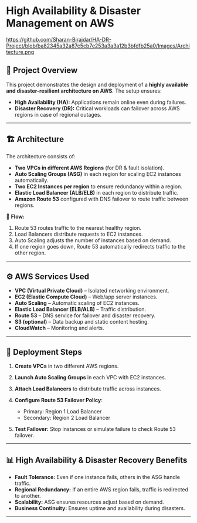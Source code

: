 # High Availability & Disaster Management on AWS

https://github.com/Sharan-Birajdar/HA-DR-Project/blob/ba82345a32a87c5cb7e253a3a3a12b3bfdfb25a0/Images/Architecture.png

## 📌 Project Overview

This project demonstrates the design and deployment of a **highly available and disaster-resilient architecture on AWS**.
The setup ensures:

* **High Availability (HA):** Applications remain online even during failures.
* **Disaster Recovery (DR):** Critical workloads can failover across AWS regions in case of regional outages.

---

## 🏗️ Architecture

The architecture consists of:

* **Two VPCs in different AWS Regions** (for DR & fault isolation).
* **Auto Scaling Groups (ASG)** in each region for scaling EC2 instances automatically.
* **Two EC2 Instances per region** to ensure redundancy within a region.
* **Elastic Load Balancer (ALB/ELB)** in each region to distribute traffic.
* **Amazon Route 53** configured with DNS failover to route traffic between regions.

📌 **Flow:**

1. Route 53 routes traffic to the nearest healthy region.
2. Load Balancers distribute requests to EC2 instances.
3. Auto Scaling adjusts the number of instances based on demand.
4. If one region goes down, Route 53 automatically redirects traffic to the other region.

---

## ⚙️ AWS Services Used

* **VPC (Virtual Private Cloud)** – Isolated networking environment.
* **EC2 (Elastic Compute Cloud)** – Web/app server instances.
* **Auto Scaling** – Automatic scaling of EC2 instances.
* **Elastic Load Balancer (ELB/ALB)** – Traffic distribution.
* **Route 53** – DNS service for failover and disaster recovery.
* **S3 (optional)** – Data backup and static content hosting.
* **CloudWatch** – Monitoring and alerts.

---

## 🚀 Deployment Steps

1. **Create VPCs** in two different AWS regions.
2. **Launch Auto Scaling Groups** in each VPC with EC2 instances.
3. **Attach Load Balancers** to distribute traffic across instances.
4. **Configure Route 53 Failover Policy**:

   * Primary: Region 1 Load Balancer
   * Secondary: Region 2 Load Balancer
5. **Test Failover:** Stop instances or simulate failure to check Route 53 failover.

---

## 📊 High Availability & Disaster Recovery Benefits

* **Fault Tolerance:** Even if one instance fails, others in the ASG handle traffic.
* **Regional Redundancy:** If an entire AWS region fails, traffic is redirected to another.
* **Scalability:** ASG ensures resources adjust based on demand.
* **Business Continuity:** Ensures uptime and availability during disasters.

---
